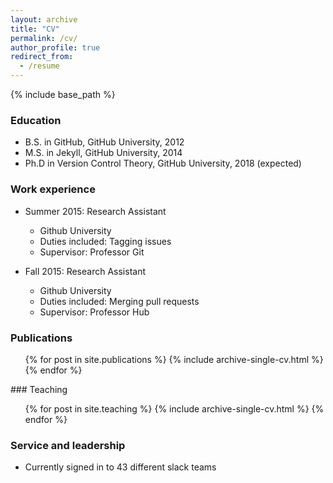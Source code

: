 ```yaml
---
layout: archive
title: "CV"
permalink: /cv/
author_profile: true
redirect_from:
  - /resume
---
```


{% include base_path %}

### Education
* B.S. in GitHub, GitHub University, 2012
* M.S. in Jekyll, GitHub University, 2014
* Ph.D in Version Control Theory, GitHub University, 2018 (expected)

### Work experience
* Summer 2015: Research Assistant
  * Github University
  * Duties included: Tagging issues
  * Supervisor: Professor Git

* Fall 2015: Research Assistant
  * Github University
  * Duties included: Merging pull requests
  * Supervisor: Professor Hub

<div style='display: none'>
### Skills
* Skill 1
* Skill 2
  * Sub-skill 2.1
  * Sub-skill 2.2
  * Sub-skill 2.3
* Skill 3
</div>

### Publications
  <ul>{% for post in site.publications %}
    {% include archive-single-cv.html %}
  {% endfor %}</ul>

<div style='display: none'>
### Talks

  <ul>{% for post in site.talks %}
    {% include archive-single-talk-cv.html %}
  {% endfor %}</ul>
</div>
### Teaching
  <ul>{% for post in site.teaching %}
    {% include archive-single-cv.html %}
  {% endfor %}</ul>
  
### Service and leadership
* Currently signed in to 43 different slack teams
